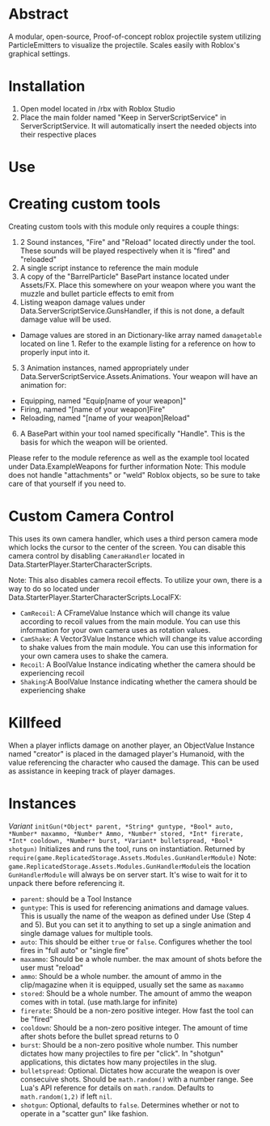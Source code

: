 # Abstract
 A modular, open-source, Proof-of-concept roblox projectile system utilizing ParticleEmitters to visualize the projectile. 
 Scales easily with Roblox's graphical settings.
 
# Installation
 1. Open model located in /rbx with Roblox Studio
 2. Place the main folder named "Keep in ServerScriptService" in ServerScriptService. It will automatically insert the needed objects into their respective places

# Use

# Creating custom tools
Creating custom tools with this module only requires a couple things:
1. 2 Sound instances, "Fire" and "Reload" located directly under the tool. These sounds will be played respectively when it is "fired" and "reloaded"
2. A single script instance to reference the main module
3. A copy of the "BarrelParticle" BasePart instance located under Assets/FX. Place this somewhere on your weapon where you want the muzzle and bullet particle effects to emit from
4. Listing weapon damage values under Data.ServerScriptService.GunsHandler, if this is not done, a default damage value will be used.
 - Damage values are stored in an Dictionary-like array named `damagetable` located on line 1. Refer to the example listing for a reference on how to properly input into it.
5. 3 Animation instances, named appropriately under Data.ServerScriptService.Assets.Animations. Your weapon will have an animation for:
 - Equipping, named "Equip[name of your weapon]"
 - Firing, named "[name of your weapon]Fire"
 - Reloading, named "[name of your weapon]Reload"
6. A BasePart within your tool named specifically "Handle". This is the basis for which the weapon will be oriented.

Please refer to the module reference as well as the example tool located under Data.ExampleWeapons for further information
Note: This module does not handle "attachments" or "weld" Roblox objects, so be sure to take care of that yourself if you need to.

# Custom Camera Control
This uses its own camera handler, which uses a third person camera mode which locks the cursor to the center of the screen. You can disable this camera control by disabling `CameraHandler` located in Data.StarterPlayer.StarterCharacterScripts.

Note: This also disables camera recoil effects. To utilize your own, there is a way to do so located under Data.StarterPlayer.StarterCharacterScripts.LocalFX:
- `CamRecoil`: A CFrameValue Instance which will change its value according to recoil values from the main module. You can use this information for your own camera uses as rotation values.
- `CamShake`: A Vector3Value Instance which will change its value according to shake values from the main module. You can use this information for your own camera uses to shake the camera.
- `Recoil`: A BoolValue Instance indicating whether the camera should be experiencing recoil
- `Shaking`:A BoolValue Instance indicating whether the camera should be experiencing shake

# Killfeed
When a player inflicts damage on another player, an ObjectValue Instance named "creator" is placed in the damaged player's Humanoid, with the value referencing the character who caused the damage. This can be used as assistance in keeping track of player damages.


# Instances
*Variant* `initGun(*Object* parent, *String* guntype, *Bool* auto, *Number* maxammo, *Number* Ammo, *Number* stored, *Int* firerate, *Int* cooldown, *Number* burst, *Variant* bulletspread, *Bool* shotgun)`
Initializes and runs the tool, runs on instantiation. Returned by `require(game.ReplicatedStorage.Assets.Modules.GunHandlerModule)`
Note: `game.ReplicatedStorage.Assets.Modules.GunHandlerModule`is the location `GunHandlerModule` will always be on server start. It's wise to wait for it to unpack there before referencing it. 
- `parent`: should be a Tool Instance
- `guntype`: This is used for referencing animations and damage values. This is usually the name of the weapon as defined under Use (Step 4 and 5). But you can set it to anything to set up a single animation and single damage values for multiple tools.
- `auto`: This should be either `true` or `false`. Configures whether the tool fires in "full auto" or "single fire"
- `maxammo`: Should be a whole number. the max amount of shots before the user must "reload"
- `ammo`: Should be a whole number. the amount of ammo in the clip/magazine when it is equipped, usually set the same as `maxammo`
- `stored`: Should be a whole number. The amount of ammo the weapon comes with in total. (use math.large for infinite)
- `firerate`: Should be a non-zero positive integer. How fast the tool can be "fired"
- `cooldown`: Should be a non-zero positive integer. The amount of time after shots before the bullet spread returns to 0
- `burst`: Should be a non-zero positive whole number. This number dictates how many projectiles to fire per "click". In "shotgun" applications, this dictates how many projectiles in the slug.
- `bulletspread`: Optional. Dictates how accurate the weapon is over consecuive shots. Should be `math.random()` with a number range. See Lua's API reference for details on `math.random`. Defaults to `math.random(1,2)` if left `nil`.
- `shotgun`: Optional, defaults to `false`. Determines whether or not to operate in a "scatter gun" like fashion.

 
